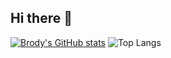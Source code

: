 ## Hi there 👋
[![Brody's GitHub stats](https://github-readme-stats.vercel.app/api?username=lurkny&show_icons=true&theme=dark)](https://github.com/lurkny/github-readme-stats)
![Top Langs](https://github-readme-stats.vercel.app/api/top-langs/?username=lurkny&theme=dark&layout=donut_vertical)
<!--
**lurkny/lurkny** is a ✨ _special_ ✨ repository because its `README.md` (this file) appears on your GitHub profile.

Here are some ideas to get you started:

- 🔭 I’m currently working on ...
- 🌱 I’m currently learning ...
- 👯 I’m looking to collaborate on ...
- 🤔 I’m looking for help with ...
- 💬 Ask me about ...
- 📫 How to reach me: ...
- 😄 Pronouns: ...
- ⚡ Fun fact: ...
-->
